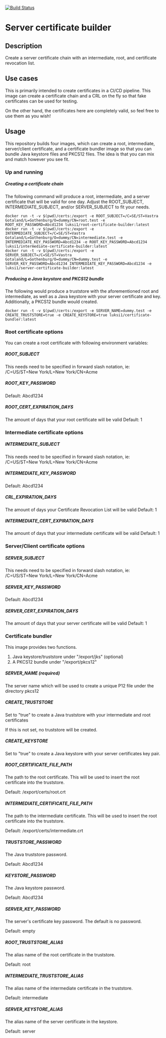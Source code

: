 [![Build Status](https://travis-ci.org/luksi1/docker-certificate-builder.svg?branch=master)](https://travis-ci.org/luksi1/docker-certificate-builder)

# Server certificate builder

## Description

Create a server certificate chain with an intermediate, root, and certificate revocation list.

## Use cases

This is primarily intended to create certificates in a CI/CD pipeline. This image can create a certificate chain and a CRL on the fly so that fake certificates can be used for testing.

On the other hand, the certificates here are completely valid, so feel free to use them as you wish!

## Usage

This repository builds four images, which can create a root, intermediate, server/client certificate, and a certificate bundler image so that you can bundle Java keystore files and PKCS12 files. The idea is that you can mix and match however you see fit.

### Up and running

##### Creating a certificate chain

The following command will produce a root, intermediate, and a server certificate that will be valid for one day. Adjust the ROOT_SUBJECT, INTERMEDIATE_SUBJECT, and/or SERVER_SUBJECT to fit your needs.

```
docker run -t -v $(pwd)/certs:/export -e ROOT_SUBJECT=/C=SE/ST=Vastra Gotaland/L=Gothenburg/O=dummy/CN=root.test -e ROOT_KEY_PASSWORD=Abcd1234 luksi1/root-certificate-builder:latest
docker run -t -v $(pwd)/certs:/export -e INTERMEDIATE_SUBJECT=/C=SE/ST=Vastra Gotaland/L=Gothenburg/O=dummy/CN=intermediate.test -e INTERMEDIATE_KEY_PASSWORD=Abcd1234 -e ROOT_KEY_PASSWORD=Abcd1234 luksi1/intermediate-certificate-builder:latest
docker run -t -v $(pwd)/certs:/export -e SERVER_SUBJECT=/C=SE/ST=Vastra Gotaland/L=Gothenburg/O=dummy/CN=dummy.test -e SERVER_KEY_PASSWORD=Abcd1234 INTERMEDIATE_KEY_PASSWORD=Abcd1234 -e luksi1/server-certificate-builder:latest
```

##### Producing a Java keystore and PKCS12 bundle

The following would produce a truststore with the aforementioned root and intermediate, as well as a Java keystore with your server certificate and key. Additionally, a PKCS12 bundle would created.

```
docker run -t -v $(pwd)/certs:/export -e SERVER_NAME=dummy.test -e CREATE_TRUSTSTORE=true -e CREATE_KEYSTORE=true luksi1/certificate-bundler:latest
```

### Root certificate options

You can create a root certificate with following environment variables:

##### ROOT_SUBJECT
This needs need to be specified in forward slash notation, ie: /C=US/ST=New York/L=New York/CN=Acme

##### ROOT_KEY_PASSWORD
Default: Abcd1234

##### ROOT_CERT_EXPIRATION_DAYS
The amount of days that your root certificate will be valid
Default: 1

### Intermediate certificate options

##### INTERMEDIATE_SUBJECT
This needs need to be specified in forward slash notation, ie: /C=US/ST=New York/L=New York/CN=Acme

##### INTERMEDIATE_KEY_PASSWORD
Default: Abcd1234

##### CRL_EXPIRATION_DAYS
The amount of days your Certificate Revocation List will be valid
Default: 1

##### INTERMEDIATE_CERT_EXPIRATION_DAYS
The amount of days that your intermediate certificate will be valid
Default: 1

### Server/Client certificate options

##### SERVER_SUBJECT
This needs need to be specified in forward slash notation, ie: /C=US/ST=New York/L=New York/CN=Acme

##### SERVER_KEY_PASSWORD
Default: Abcd1234

##### SERVER_CERT_EXPIRATION_DAYS
The amount of days that your server certificate will be valid
Default: 1

### Certificate bundler

This image provides two functions.

1. Java keystore/truststore under "/export/jks" (optional)
2. A PKCS12 bundle under "/export/pkcs12"

##### SERVER_NAME (required)
The server name which will be used to create a unique P12 file under the directory pkcs12

##### CREATE_TRUSTSTORE
Set to "true" to create a Java truststore with your intermediate and root certificates

If this is not set, no truststore will be created.

##### CREATE_KEYSTORE
Set to "true" to create a Java keystore with your server certificates key pair.

##### ROOT_CERTIFICATE_FILE_PATH
The path to the root certificate. This will be used to insert the root certificate into the truststore.

Default: /export/certs/root.crt

##### INTERMEDIATE_CERTIFICATE_FILE_PATH
The path to the intermediate certificate. This will be used to insert the root certificate into the truststore.

Default: /export/certs/intermediate.crt

##### TRUSTSTORE_PASSWORD
The Java truststore password.

Default: Abcd1234

##### KEYSTORE_PASSWORD
The Java keystore password.

Default: Abcd1234

##### SERVER_KEY_PASSWORD
The server's certificate key password. The default is no password.

Default: empty

##### ROOT_TRUSTSTORE_ALIAS
The alias name of the root certificate in the truststore.

Default: root

##### INTERMEDIATE_TRUSTSTORE_ALIAS
The alias name of the intermediate certificate in the truststore.

Default: intermediate

##### SERVER_KEYSTORE_ALIAS
The alias name of the server certificate in the keystore.

Default: server
